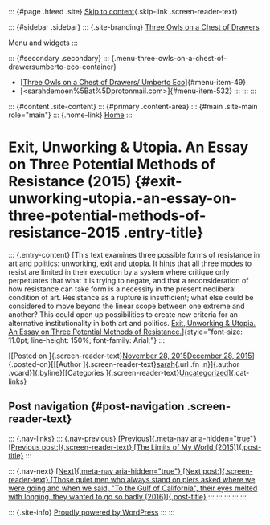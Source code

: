 ::: {#page .hfeed .site}
[Skip to content](#content){.skip-link .screen-reader-text}

::: {#sidebar .sidebar}
::: {.site-branding}
[Three Owls on a Chest of
Drawers](http://www.threeowlsonachestofdrawers.net/)

Menu and widgets
:::

::: {#secondary .secondary}
::: {.menu-three-owls-on-a-chest-of-drawersumberto-eco-container}
-   [[Three Owls on a Chest of Drawers/ Umberto
    Eco](http://www.threeowlsonachestofdrawers.net/wp-content/uploads/2015/03/Eco_Umberto_How_to_Travel_with_a_Salmon_1994-p.165-182.pdf)]{#menu-item-49}
-   [<sarahdemoen%5Bat%5Dprotonmail.com>]{#menu-item-532}
:::
:::
:::

::: {#content .site-content}
::: {#primary .content-area}
::: {#main .site-main role="main"}
::: {.home-link}
[Home](http://www.threeowlsonachestofdrawers.net/)
:::

# Exit, Unworking & Utopia. An Essay on Three Potential Methods of Resistance (2015) {#exit-unworking-utopia.-an-essay-on-three-potential-methods-of-resistance-2015 .entry-title}

::: {.entry-content}
[This text examines three possible forms of resistance in art and
politics: unworking, exit and utopia. It hints that all three modes to
resist are limited in their execution by a system where critique only
perpetuates that what it is trying to negate, and that a reconsideration
of how resistance can take form is a necessity in the present neoliberal
condition of art. Resistance as a rupture is insufficient; what else
could be considered to move beyond the linear scope between one extreme
and another? This could open up possibilities to create new criteria for
an alternative institutionality in both art and politics. [Exit,
Unworking & Utopia. An Essay on Three Potential Methods of
Resistance.](http://www.threeowlsonachestofdrawers.net/wp-content/uploads/2015/12/Exit-Unworking-Utopia1.pdf)]{style="font-size: 11.0pt; line-height: 150%; font-family: Arial;"}
:::

[[Posted on ]{.screen-reader-text}[November 28, 2015December 28,
2015](http://www.threeowlsonachestofdrawers.net/?p=287)]{.posted-on}[[[Author
]{.screen-reader-text}[sarah](http://www.threeowlsonachestofdrawers.net/?author=1){.url
.fn .n}]{.author .vcard}]{.byline}[[Categories
]{.screen-reader-text}[Uncategorized](http://www.threeowlsonachestofdrawers.net/?cat=1)]{.cat-links}

## Post navigation {#post-navigation .screen-reader-text}

::: {.nav-links}
::: {.nav-previous}
[[Previous]{.meta-nav aria-hidden="true"} [Previous
post:]{.screen-reader-text} [The Limits of My World
(2015)]{.post-title}](http://www.threeowlsonachestofdrawers.net/?p=69)
:::

::: {.nav-next}
[[Next]{.meta-nav aria-hidden="true"} [Next post:]{.screen-reader-text}
[Those quiet men who always stand on piers asked where we were going and
when we said, "To the Gulf of California", their eyes melted with
longing, they wanted to go so badly
(2016)]{.post-title}](http://www.threeowlsonachestofdrawers.net/?p=317)
:::
:::
:::
:::
:::

::: {.site-info}
[Proudly powered by WordPress](https://wordpress.org/)
:::
:::
